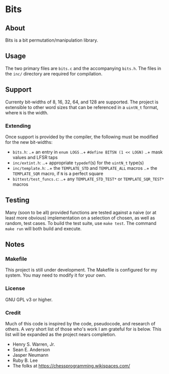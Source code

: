 Bits
====

## About

Bits is a bit permutation/manipulation library.

## Usage

The two primary files are `bits.c` and the accompanying `bits.h`. The files in the `inc/` directory are required for compilation.

## Support

Currenty bit-widths of 8, 16, 32, 64, and 128 are supported. The project is extensible to other word sizes that can be referenced in a `uintN_t` format, where `N` is the width.

### Extending

Once support is provided by the compiler, the following must be modified for the new bit-widths:
+ `bits.h`:
..+ an entry in `enum LOGS`
..+ `#define BITSN (1 << LOGN)`
..+ mask values and LFSR taps
+ `inc/extint.h`:
..+ appropriate `typedef`(s) for the `uintN_t` type(s)
+ `inc/template.h`:
..+ the `TEMPLATE_STD` and `TEMPLATE_ALL` macros
..+ the `TEMPLATE_SQR` macro, if `N` is a perfect square
+ `bittest/test_funcs.c`:
..+ any `TEMPLATE_STD_TEST*` or `TEMPLATE_SQR_TEST*` macros

## Testing

Many (soon to be all) provided functions are tested against a naive (or at least more obvious) implementation on a selection of chosen, as well as random, test cases. To build the test suite, use `make test`. The command `make run` will both build and execute.

## Notes

### Makefile

This project is still under development. The Makefile is configured for my system. You may need to modify it for your own.

### License

GNU GPL v3 or higher.

### Credit

Much of this code is inspired by the code, pseudocode, and research of others. A _very_ short list of those who's work I am grateful for is below. This list will be expanded as the project nears completion.

+ Henry S. Warren, Jr.
+ Sean E. Anderson
+ Jasper Neumann
+ Ruby B. Lee
+ The folks at https://chessprogramming.wikispaces.com/
